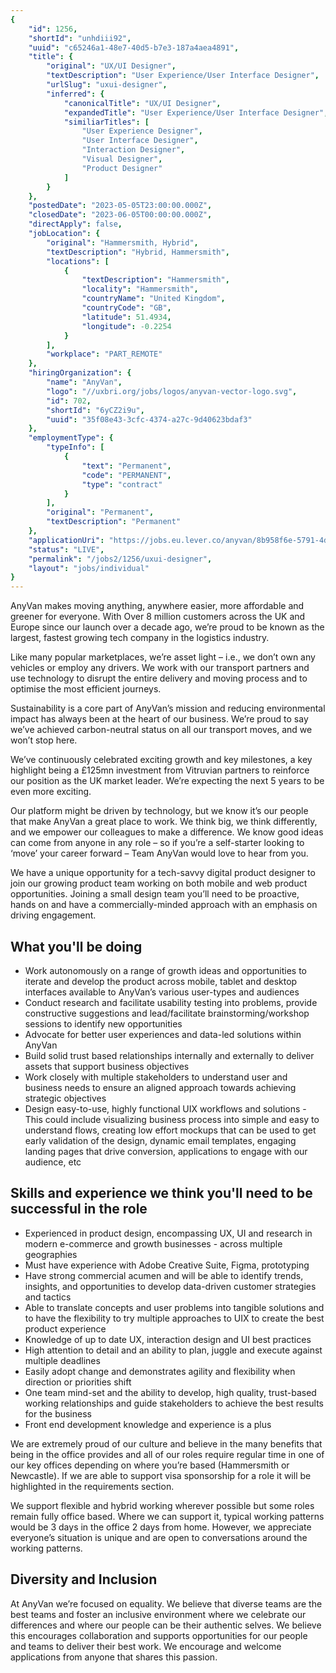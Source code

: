 ```yaml
---
{
	"id": 1256,
	"shortId": "unhdiii92",
	"uuid": "c65246a1-48e7-40d5-b7e3-187a4aea4891",
	"title": {
		"original": "UX/UI Designer",
		"textDescription": "User Experience/User Interface Designer",
		"urlSlug": "uxui-designer",
		"inferred": {
			"canonicalTitle": "UX/UI Designer",
			"expandedTitle": "User Experience/User Interface Designer",
			"similiarTitles": [
				"User Experience Designer",
				"User Interface Designer",
				"Interaction Designer",
				"Visual Designer",
				"Product Designer"
			]
		}
	},
	"postedDate": "2023-05-05T23:00:00.000Z",
	"closedDate": "2023-06-05T00:00:00.000Z",
	"directApply": false,
	"jobLocation": {
		"original": "Hammersmith, Hybrid",
		"textDescription": "Hybrid, Hammersmith",
		"locations": [
			{
				"textDescription": "Hammersmith",
				"locality": "Hammersmith",
				"countryName": "United Kingdom",
				"countryCode": "GB",
				"latitude": 51.4934,
				"longitude": -0.2254
			}
		],
		"workplace": "PART_REMOTE"
	},
	"hiringOrganization": {
		"name": "AnyVan",
		"logo": "//uxbri.org/jobs/logos/anyvan-vector-logo.svg",
		"id": 702,
		"shortId": "6yCZ2i9u",
		"uuid": "35f08e43-3cfc-4374-a27c-9d40623bdaf3"
	},
	"employmentType": {
		"typeInfo": [
			{
				"text": "Permanent",
				"code": "PERMANENT",
				"type": "contract"
			}
		],
		"original": "Permanent",
		"textDescription": "Permanent"
	},
	"applicationUri": "https://jobs.eu.lever.co/anyvan/8b958f6e-5791-4dde-8d89-9ca0d58333b0/apply",
	"status": "LIVE",
	"permalink": "/jobs2/1256/uxui-designer",
	"layout": "jobs/individual"
}
---
```

<p>AnyVan makes moving anything, anywhere easier, more affordable and greener for everyone.  With Over 8 million customers across the UK and Europe since our launch over a decade ago, we’re proud to be known as the largest, fastest growing tech company in the logistics industry.</p>
<p>Like many popular marketplaces, we’re asset light – i.e., we don’t own any vehicles or employ any drivers.  We work with our transport partners and use technology to disrupt the entire delivery and moving process and to optimise the most efficient journeys.</p>
<p>Sustainability is a core part of AnyVan’s mission and reducing environmental impact has always been at the heart of our business. We’re proud to say we’ve achieved carbon-neutral status on all our transport moves, and we won’t stop here.</p>
<p>We’ve continuously celebrated exciting growth and key milestones, a key highlight being a £125mn investment from Vitruvian partners to reinforce our position as the UK market leader.   We’re expecting the next 5 years to be even more exciting.</p>
<p>Our platform might be driven by technology, but we know it’s our people that make AnyVan a great place to work.  We think big, we think differently, and we empower our colleagues to make a difference. We know good ideas can come from anyone in any role – so if you’re a self-starter looking to ‘move’ your career forward – Team AnyVan would love to hear from you.</p>
<p>We have a unique opportunity for a tech-savvy digital product designer to join our growing product team working on both mobile and web product opportunities.  Joining a small design team you’ll need to be proactive, hands on and have a commercially-minded approach with an emphasis on driving engagement.</p>
<h2 id="what-youll-be-doing">What you'll be doing</h2>
<ul>
<li>Work autonomously on a range of growth ideas and opportunities to iterate and develop the product across mobile, tablet and desktop interfaces available to AnyVan’s various user-types and audiences</li>
<li>Conduct research and facilitate usability testing into problems, provide constructive suggestions and lead/facilitate brainstorming/workshop sessions to identify new opportunities</li>
<li>Advocate for better user experiences and data-led solutions within AnyVan</li>
<li>Build solid trust based relationships internally and externally to deliver assets that support business objectives </li>
<li>Work closely with multiple stakeholders to understand user and business needs to ensure an aligned approach towards achieving strategic objectives</li>
<li>Design easy-to-use, highly functional UIX workflows and solutions - This could include visualizing business process into simple and easy to understand flows, creating low effort mockups that can be used to get early validation of the design,  dynamic email templates, engaging landing pages that drive conversion,  applications to engage with our audience, etc</li>
</ul>
<h2 id="skills-and-experience-we-think-youll-need-to-be-successful-in-the-role">Skills and experience we think you'll need to be successful in the role</h2>
<ul>
<li>Experienced in product design, encompassing UX, UI and research in modern e-commerce and growth businesses - across multiple geographies</li>
<li>Must have experience with Adobe Creative Suite, Figma, prototyping</li>
<li>Have strong commercial acumen and will be able to identify trends, insights, and opportunities to develop data-driven customer strategies and tactics</li>
<li>Able to translate concepts and user problems into tangible solutions and to have the flexibility to try multiple approaches to UIX to create the best product experience </li>
<li>Knowledge of up to date UX, interaction design and UI best practices</li>
<li>High attention to detail and an ability to plan, juggle and execute against multiple deadlines</li>
<li>Easily adopt change and demonstrates agility and flexibility when direction or priorities shift</li>
<li>One team mind-set  and the ability to develop, high quality, trust-based working relationships and guide stakeholders to achieve the best results for the business </li>
<li>Front end development knowledge and experience is a plus</li>
</ul>
<p>We are extremely proud of our culture and believe in the many benefits that being in the office provides and  all of our roles require regular time in one of our key offices depending on where you’re based (Hammersmith or Newcastle).  If we are able to support visa sponsorship for a role it will be highlighted in the requirements section.</p>
<p>We support flexible and hybrid working wherever possible but some roles remain fully office based.  Where we can support it,  typical working patterns would be 3 days in the office 2 days from home.  However, we appreciate everyone’s situation is unique and are open to conversations around the working patterns.  </p>
<h2 id="diversity-and-inclusion">Diversity and Inclusion</h2>
<p>At AnyVan we’re focused on equality.  We believe that diverse teams are the best teams and foster an inclusive environment where we celebrate our differences and where our people can be their authentic selves.  We believe this encourages collaboration and supports opportunities for our people and teams to deliver their best work.  We encourage and welcome applications from anyone that shares this passion.</p>

